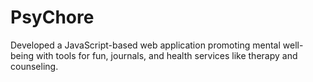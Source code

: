 # PsyChore
Developed a JavaScript-based web application promoting mental well-being with  tools for fun, journals, and health services like therapy and counseling.
